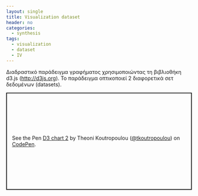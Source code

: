 ```yaml
---
layout: single
title: Visualization dataset
header: no
categories:
  - synthesis
tags:
  - visualization
  - dataset
  - IV
---
```


Διαδραστικό παράδειγμα γραφήματος χρησιμοποιώντας τη βιβλιοθήκη d3.js (http://d3js.org). Το παράδειγμα οπτικοποιεί 2 διαφορετικά σετ δεδομένων (datasets).

<p class="codepen" data-height="265" data-theme-id="light" data-default-tab="html,result" data-user="tkoutropoulou" data-slug-hash="abZGJJq" style="height: 265px; box-sizing: border-box; display: flex; align-items: center; justify-content: center; border: 2px solid; margin: 1em 0; padding: 1em;" data-pen-title="D3 chart 2">
  <span>See the Pen <a href="https://codepen.io/tkoutropoulou/pen/abZGJJq">
  D3 chart 2</a> by Theoni Koutropoulou (<a href="https://codepen.io/tkoutropoulou">@tkoutropoulou</a>)
  on <a href="https://codepen.io">CodePen</a>.</span>
</p>
<script async src="https://static.codepen.io/assets/embed/ei.js"></script>